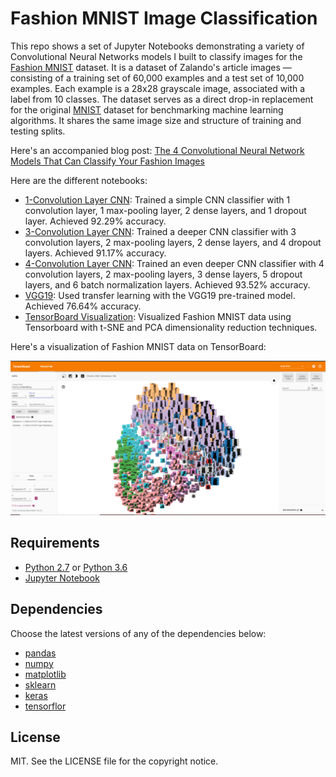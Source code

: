 # Fashion MNIST Image Classification
This repo shows a set of Jupyter Notebooks demonstrating a variety of Convolutional Neural Networks models I built to classify images for the [Fashion MNIST](https://github.com/zalandoresearch/fashion-mnist) dataset. It is a dataset of Zalando's article images — consisting of a training set of 60,000 examples and a test set of 10,000 examples. Each example is a 28x28 grayscale image, associated with a label from 10 classes. The dataset serves as a direct drop-in replacement for the original [MNIST](http://yann.lecun.com/exdb/mnist/) dataset for benchmarking machine learning algorithms. It shares the same image size and structure of training and testing splits.

Here's an accompanied blog post: [The 4 Convolutional Neural Network Models That Can Classify Your Fashion Images](https://towardsdatascience.com/the-4-convolutional-neural-network-models-that-can-classify-your-fashion-images-9fe7f3e5399d)

Here are the different notebooks:
* [1-Convolution Layer CNN](http://nbviewer.jupyter.org/github/khanhnamle1994/fashion-mnist/blob/master/CNN-1Conv.ipynb): Trained a simple CNN classifier with 1 convolution layer, 1 max-pooling layer, 2 dense layers, and 1 dropout layer. Achieved 92.29% accuracy.
* [3-Convolution Layer CNN](http://nbviewer.jupyter.org/github/khanhnamle1994/fashion-mnist/blob/master/CNN-3Conv.ipynb): Trained a deeper CNN classifier with 3 convolution layers, 2 max-pooling layers, 2 dense layers, and 4 dropout layers. Achieved 91.17% accuracy.
* [4-Convolution Layer CNN](http://nbviewer.jupyter.org/github/khanhnamle1994/fashion-mnist/blob/master/CNN-4Conv.ipynb): Trained an even deeper CNN classifier with 4 convolution layers, 2 max-pooling layers, 3 dense layers, 5 dropout layers, and 6 batch normalization layers. Achieved 93.52% accuracy.
* [VGG19](http://nbviewer.jupyter.org/github/khanhnamle1994/fashion-mnist/blob/master/VGG19-GPU.ipynb): Used transfer learning with the VGG19 pre-trained model. Achieved 76.64% accuracy.
* [TensorBoard Visualization](http://nbviewer.jupyter.org/github/khanhnamle1994/fashion-mnist/blob/master/TensorBoard-Visualization.ipynb): Visualized Fashion MNIST data using Tensorboard with t-SNE and PCA dimensionality reduction techniques.

Here's a visualization of Fashion MNIST data on TensorBoard:

![Custom-TensorBoard](images/Custom-Vis.png)

## Requirements

* [Python 2.7](https://www.python.org/download/releases/2.7/) or [Python 3.6](https://www.python.org/downloads/release/python-360/)
* [Jupyter Notebook](http://jupyter.org/)

## Dependencies

Choose the latest versions of any of the dependencies below:

* [pandas](https://pandas.pydata.org/)
* [numpy](http://www.numpy.org/)
* [matplotlib](https://matplotlib.org/)
* [sklearn](http://scikit-learn.org/stable/)
* [keras](https://keras.io/)
* [tensorflor](https://www.tensorflow.org/)

## License

MIT. See the LICENSE file for the copyright notice.
